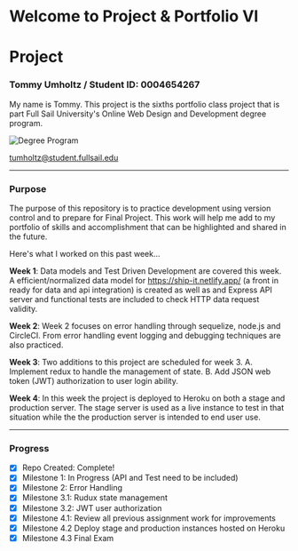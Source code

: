 # Welcome to Project & Portfolio VI

# Project

### Tommy Umholtz / Student ID: 0004654267

My name is Tommy. This project is the sixths portfolio class project that is part Full Sail University's Online Web Design and Development degree program.

![Degree Program](https://img.shields.io/badge/degree-web%20design%20%26%20development-blue.svg)&nbsp;

tumholtz@student.fullsail.edu

---

### Purpose

The purpose of this repository is to practice development using version control and to prepare for Final Project. This work will help me add to my portfolio of skills and accomplishment that can be highlighted and shared in the future.

Here's what I worked on this past week...

**Week 1**: Data models and Test Driven Development are covered this week. A efficient/normalized data model for https://ship-it.netlify.app/ (a front in ready for data and api integration) is created as well as and Express API server and functional tests are included to check HTTP data request validity.

**Week 2**: Week 2 focuses on error handling through sequelize, node.js and CircleCI. From error handling event logging and debugging techniques are also practiced.

**Week 3**: Two additions to this project are scheduled for week 3.
A. Implement redux to handle the management of state.
B. Add JSON web token (JWT) authorization to user login ability.

**Week 4**: In this week the project is deployed to Heroku on both a stage and production server. The stage server is used as a live instance to test in that situation while the the production server is intended to end user use.

---

### Progress

- [x] Repo Created: Complete!
- [x] Milestone 1: In Progress (API and Test need to be included)
- [x] Milestone 2: Error Handling
- [x] Milestone 3.1: Rudux state management
- [x] Milestone 3.2: JWT user authorization
- [x] Milestone 4.1: Review all previous assignment work for improvements
- [x] Milestone 4.2 Deploy stage and production instances hosted on Heroku
- [x] Milestone 4.3 Final Exam
